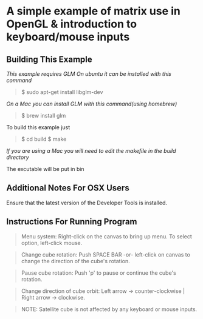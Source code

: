 A simple example of matrix use in OpenGL & introduction to keyboard/mouse inputs
================================================================================

Building This Example
---------------------

*This example requires GLM*
*On ubuntu it can be installed with this command*

>$ sudo apt-get install libglm-dev

*On a Mac you can install GLM with this command(using homebrew)*
>$ brew install glm

To build this example just 

>$ cd build
>$ make

*If you are using a Mac you will need to edit the makefile in the build directory*

The excutable will be put in bin

Additional Notes For OSX Users
------------------------------

Ensure that the latest version of the Developer Tools is installed.



Instructions For Running Program
--------------------------------
>Menu system: Right-click on the canvas to bring up menu. To select option, left-click mouse.

>Change cube rotation: Push SPACE BAR -or- left-click on canvas to change the direction of the cube's rotation.

>Pause cube rotation: Push 'p' to pause or continue the cube's rotation.

>Change direction of cube orbit: Left arrow -> counter-clockwise | Right arrow -> clockwise.

>NOTE: Satellite cube is not affected by any keyboard or mouse inputs.


